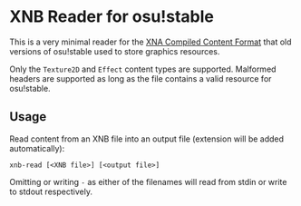 # XNB Reader for osu!stable

This is a very minimal reader for the [XNA Compiled Content Format](<https://github.com/SimonDarksideJ/XNAGameStudio/wiki/Compiled-(XNB)-Content-Format>) that old versions of osu!stable used to store graphics resources.

Only the `Texture2D` and `Effect` content types are supported. Malformed headers are supported as long as the file contains a valid resource for osu!stable.

## Usage

Read content from an XNB file into an output file (extension will be added automatically):

```
xnb-read [<XNB file>] [<output file>]
```

Omitting or writing `-` as either of the filenames will read from stdin or write to stdout respectively.
